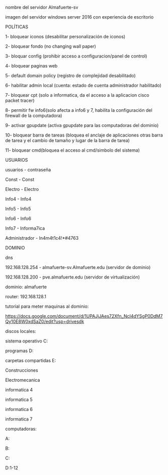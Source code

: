 nombre del servidor 
Almafuerte-sv



imagen del servidor 
windows server 2016 con experiencia de escritorio 

POLÍTICAS 

1- bloquear iconos (desabilitar personalización de iconos)

2- bloquear fondo (no changing wall paper)

3- bloquar config (prohibir acceso a configuracion/panel de control)

4- bloquear paginas web

5- default domain policy (registro de complejidad desabilitado)

6- habilitar admin local (cuenta: estado de cuenta administrador habilitado)

7- bloquear cpt (solo a informatica, da el acceso a la aplicacion cisco packet tracer)

8- permitir fw  info6(solo afecta a info6 y 7, habilita la configuración del firewall de la computadora)

9- activar gpupdate (activa gpupdate para las computadoras del dominio)

10- bloquear barra de tareas (bloquea el anclaje de aplicaciones otras barra de tarea y el cambio de tamaño y lugar de la barra de tarea)

11- bloquear cmd(bloquea el acceso al cmd/simbolo del sistema)

USUARIOS

usuarios - contraseña

Const - Const

Electro - Electro

Info4 - Info4

Info5 - Info5

Info6 - Info6

Info7 - Informa7ica 

Administrador - In4m4t1c4!*#4763




DOMINIO

dns 

192.168.128.254 - almafuerte-sv.Almafuerte.edu 
(servidor de dominio)

192.168.128.200 - pve.almafuerte.edu 
(servidor de virtualización)

dominio: almafuerte

router: 192.168.128.1



tutorial para meter maquinas al dominio:

https://docs.google.com/document/d/1UPAJjJAes72Xfn_NcI4dYSgP0DdM7Qy10E8W0xdSaZ0/edit?usp=drivesdk



discos locales:

sistema operativo C:

programas D:

carpetas compartidas E:

Construcciones 

Electromecanica 

informatica 4

informatica 5

informatica 6

informatica 7



computadoras:

A:

B:

C:

D:1-12

